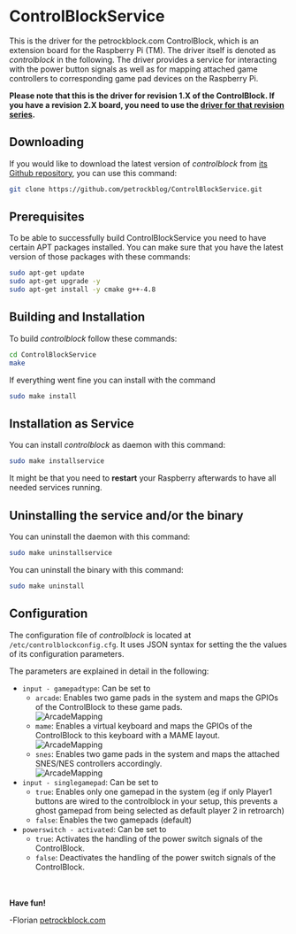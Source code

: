 ControlBlockService
===================

This is the driver for the petrockblock.com ControlBlock, which is an extension board for the Raspberry Pi (TM). The driver itself is denoted as _controlblock_ in the following. The driver provides a service for interacting with the power button signals as well as for mapping attached game controllers to corresponding game pad devices on the Raspberry Pi.

**Please note that this is the driver for revision 1.X of the ControlBlock. If you have a revision 2.X board, you need to use the [driver for that revision series](https://github.com/petrockblock/ControlBlockService2).**

## Downloading

If you would like to download the latest version of _controlblock_ from [its Github repository](https://github.com/petrockblog/ControlBlockService), you can use this command:
```bash
git clone https://github.com/petrockblog/ControlBlockService.git
```
## Prerequisites

To be able to successfully build ControlBlockService you need to have certain APT packages installed. You can make sure that you have the latest version of those packages with these commands:

```bash
sudo apt-get update
sudo apt-get upgrade -y
sudo apt-get install -y cmake g++-4.8
```

## Building and Installation

To build _controlblock_ follow these commands:
```bash
cd ControlBlockService
make
```

If everything went fine you can install with the command
```bash
sudo make install
```

## Installation as Service

You can install _controlblock_ as daemon with this command:
```bash
sudo make installservice
```
It might be that you need to **restart** your Raspberry afterwards to have all needed services running.

## Uninstalling the service and/or the binary

You can uninstall the daemon with this command:
```bash
sudo make uninstallservice
```

You can uninstall the binary with this command:
```bash
sudo make uninstall
```

## Configuration

The configuration file of _controlblock_ is located at ```/etc/controlblockconfig.cfg```. It uses JSON syntax for setting the the values of its configuration parameters.

The parameters are explained in detail in the following:

 - ```input - gamepadtype```: Can be set to 
     + ```arcade```: Enables two game pads in the system and maps the GPIOs of the ControlBlock to these game pads.<br>
     ![ArcadeMapping](https://github.com/petrockblog/ControlBlockService/raw/master/supplementary/ControlBlockLayoutArcade.png)
     + ```mame```: Enables a virtual keyboard and maps the GPIOs of the ControlBlock to this keyboard with a MAME layout.<br>
     ![ArcadeMapping](https://github.com/petrockblog/ControlBlockService/raw/master/supplementary/ControlBlockLayoutMAME.png)
     + ```snes```: Enables two game pads in the system and maps the attached SNES/NES controllers accordingly.<br>
     ![ArcadeMapping](https://github.com/petrockblog/ControlBlockService/raw/master/supplementary/ControlBlockLayoutSNESNES.png)
 - ```input - singlegamepad```: Can be set to 
     + ```true```: Enables only one gamepad in the system (eg if only Player1 buttons are wired to the controlblock in your setup, this prevents a ghost gamepad from being selected as default player 2 in retroarch)
     + ```false```: Enables the two gamepads (default)
 - ```powerswitch - activated```: Can be set to
     + ```true```: Activates the handling of the power switch signals of the ControlBlock.
     + ```false```: Deactivates the handling of the power switch signals of the ControlBlock.

<br><br>
__Have fun!__

-Florian [petrockblock.com](http://blog.petrockblock.com)
